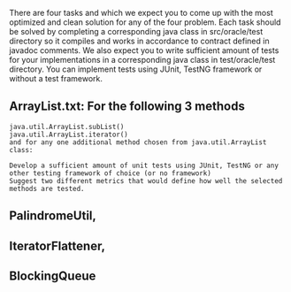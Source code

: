There are four tasks and which we expect you to come up with the most optimized and
clean solution for any of the four problem. Each task
should be solved by completing a corresponding java class in src/oracle/test
directory so it compiles and works in accordance to contract defined in javadoc
comments. We also expect you to write sufficient amount of tests for your implementations
in a corresponding java class in test/oracle/test directory. You can implement
tests using JUnit, TestNG framework or without a test framework.

## ArrayList.txt: For the following 3 methods

    java.util.ArrayList.subList()
    java.util.ArrayList.iterator()
    and for any one additional method chosen from java.util.ArrayList class:

	Develop a sufficient amount of unit tests using JUnit, TestNG or any other testing framework of choice (or no framework)
	Suggest two different metrics that would define how well the selected methods are tested. 

## PalindromeUtil, 

## IteratorFlattener, 

## BlockingQueue